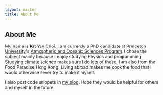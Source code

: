 ```yaml
---
layout: master
title: About Me
---
```


About Me
---

My name is **Kit** Yan Choi.  I am currently a PhD candidate at [Princeton University](http://www.princeton.edu)'s [Atmospheric and Oceanic Sciences Program](http://www.princeton.edu/aos).  I chose the subject mainly because I enjoy studying Physics and programming.  Studying climate science makes sure I do lots of these.  I am also from the Food Paradise Hong Kong.  Living abroad makes me cook the food that I would otherwise never try to make it myself.


I also post code snippets in [my blog](/blog).  Hope they would be helpful for others and myself in the future.

